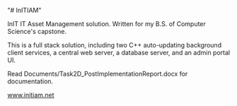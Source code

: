 "# InITIAM" 

InIT IT Asset Management solution.  Written for my B.S. of Computer Science's capstone.

This is a full stack solution, including two C++ auto-updating background client services, a central web server, a database server, and an admin portal UI.

Read Documents/Task2D_PostImplementationReport.docx for documentation.

www.initiam.net